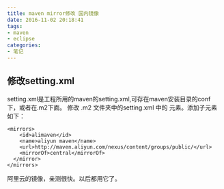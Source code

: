 ```yaml
---
title: maven mirror修改 国内镜像
date: 2016-11-02 20:18:41
tags: 
- maven
- eclipse
categories: 
- 笔记
---
```

 ## 修改setting.xml
 setting.xml是工程所用的maven的setting.xml,可存在maven安装目录的conf下，或者在.m2下面。
修改 .m2 文件夹中的setting.xml 中的 <mirrors>元素。添加<mirror>子元素如下：
```
<mirrors>  
    <id>alimaven</id>  
    <name>aliyun maven</name>  
    <url>http://maven.aliyun.com/nexus/content/groups/public/</url>  
    <mirrorOf>central</mirrorOf>          
  </mirror>  
</mirrors>
```
阿里云的镜像，亲测很快。以后都用它了。